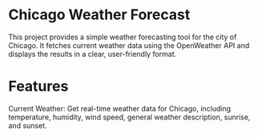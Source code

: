 # Chicago Weather Forecast
This project provides a simple weather forecasting tool for the city of Chicago. It fetches current weather data using the OpenWeather API and displays the results in a clear, user-friendly format.
# Features
Current Weather: Get real-time weather data for Chicago, including temperature, humidity, wind speed, general weather description, sunrise, and sunset.


